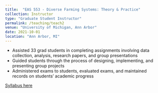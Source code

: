 ```yaml
---
title:  "EAS 553 - Diverse Farming Systems: Theory & Practice"
collection: Instructor
type: "Graduate Student Instructor"
permalink: /teaching/teach2
venue: "University of Michigan, Ann Arbor"
date: 2021-10-01
location: "Ann Arbor, MI"
---
```


- Assisted 33 grad students in completing assignments involving data collection, analysis, research papers, and group presentations
- Guided students through the process of designing, implementing, and presenting group projects
- Administered exams to students, evaluated exams, and maintained records on students’ academic progress


[Syllabus here](https://drive.google.com/file/d/1XpvafxsjoO26EJjII5-04qQtd5n2ZTNx/view?usp=sharing)